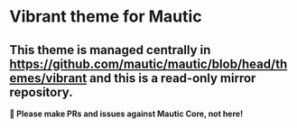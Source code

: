 # Vibrant theme for Mautic

## This theme is managed centrally in https://github.com/mautic/mautic/blob/head/themes/vibrant and this is a read-only mirror repository.

**📣 Please make PRs and issues against Mautic Core, not here!**
